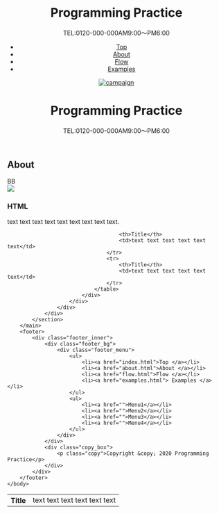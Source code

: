 <!DOCTYPE html>
<html lang="en">
    <head>
        <title>Programming Practice</title>
        <link rel="stylesheet" type="text/css" href="style.css"/>
        <meta name="viewport" content="width=device-width,initial-scale=1"/>
        <script type="text/javascript" src="https://code.jquery.com/jquery-3.4.1.min.js"></script>
    </head>
    <body>
        <header>
            <div class="header_inner">
                <div class="header_img">
                    <div class="header_text">
                        <h1>Programming Practice</h1>
                        <p class="tel">TEL:0120-000-000<span>AM9:00〜PM6:00</span></p>
                    </div>
                </div>
                <div class="menu">
                    <ul>
                        <li><a href="index.html">Top</a></li>
                        <li><a href="about.html">About</a></li>
                        <li><a href="flow.html">Flow</a></li>
                        <li><a href="examples.html">Examples</a></li>
                    </ul>
                </div>
            </div>
            <div class="campaign">
                <a href="">
                    <img src="./images/campaign.png" alt="campaign" />
                </a>
            </div>
            <div class="subpage_heaer_img">
                <div class="subpage_heaer_text">
                    <h1>Programming Practice</h1>
                    <p class="tel">TEL:0120-000-000<span>AM9:00〜PM6:00</span></p>
                </div>
            </div>
        </header>
        <main>
            <section class="about_content">
                <div class="aboutpage_inner">
                    <h2 class="sub_title">About</h2>
                    <div class="about_box">ВВ
                        <div class="about_box_inner">
                             <img src="./images/about_icon.png" />
                            <div class="about_text">
                                <h3>HTML</h3>
                                <p>text text text text text text text text text.</p>
                                <table>
                                    <tr>
                                        <th>Title</th>
                                        <td>text text text text text text</td>
                                    </tr>
                                    <tr>
                                       
                                        <th>Title</th>
                                        <td>text text text text text text</td>
                                    </tr>
                                    <tr>
                                        <th>Title</th>
                                        <td>text text text text text text</td>
                                    </tr>
                                </table>
                            </div>
                        </div>
                    </div>
                </div>
            </section>
        </main>
        <footer>
            <div class="footer_inner">
                <div class="footer_bg">
                    <div class="footer_menu">
                        <ul>
                            <li><a href="index.html">Top </a></li>
                            <li><a href="about.html">About </a></li>
                            <li><a href="flow.html">Flow </a></li>
                            <li><a href="examples.html"> Examples </a></li>
                        </ul>
                        <ul>
                            <li><a href="">Menu1</a></li>
                            <li><a href="">Menu2</a></li>
                            <li><a href="">Menu3</a></li>
                            <li><a href="">Menu4</a></li>
                        </ul>
                    </div>
                </div>
                <div class="copy_box">
                    <p class="copy">Copyright &copy; 2020 Programming Practice</p>
                </div>
            </div>
        </footer>
    </body>
</html>
